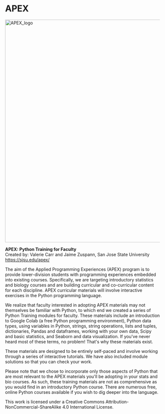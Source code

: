 # APEX
<img width="723" alt="APEX_logo" src="https://user-images.githubusercontent.com/2983063/184194594-69eb02a0-13e8-4f1e-85c2-d2832a40a241.png">

**APEX: Python Training for Faculty**  
Created by: Valerie Carr and Jaime Zuspann, San Jose State University  
https://sjsu.edu/apex/

The aim of the Applied Programming Experiences (APEX) program is to provide lower-division students with programming experiences embedded into existing courses. Specifically, we are targeting introductory statistics and biology courses and are building curricular and co-curricular content for each discipline. APEX curricular materials will involve interactive exercises in the Python programming language.

We realize that faculty interested in adopting APEX materials may not themselves be familiar with Python, to which end we created a series of Python Training modules for faculty. These materials include an introduction to Google Colab (a free Python programming environment), Python data types, using variables in Python, strings, string operations, lists and tuples, dictionaries, Pandas and dataframes, working with your own data, Scipy and basic statistics, and Seaborn and data visualization. If you've never heard most of these terms, no problem! That's why these materials exist.

These materials are designed to be entirely self-paced and involve working through a series of interactive tutorials. We have also included module solutions so that you can check your work.

Please note that we chose to incorporate only those aspects of Python that are most relevant to the APEX materials you'll be adopting in your stats and bio courses. As such, these training materials are not as comprehensive as you would find in an introductory Python course. There are numerous free, online Python courses available if you wish to dig deeper into the language.

This work is licensed under a Creative Commons Attribution-NonCommercial-ShareAlike 4.0 International License.
